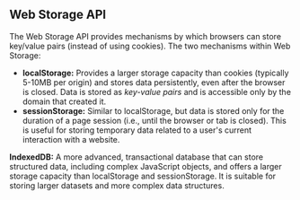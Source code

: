 ## **Web Storage API**

The Web Storage API provides mechanisms by which browsers can store key/value pairs (instead of using cookies). The two mechanisms within Web Storage:

- __localStorage:__ Provides a larger storage capacity than cookies (typically 5-10MB per origin) and stores data persistently, even after the browser is closed. Data is stored as _key-value pairs_ and is accessible only by the domain that created it. 
- __sessionStorage:__ Similar to localStorage, but data is stored only for the duration of a page session (i.e., until the browser or tab is closed). This is useful for storing temporary data related to a user's current interaction with a website.

__IndexedDB:__ A more advanced, transactional database that can store structured data, including complex JavaScript objects, and offers a larger storage capacity than localStorage and sessionStorage. It is suitable for storing larger datasets and more complex data structures. 



